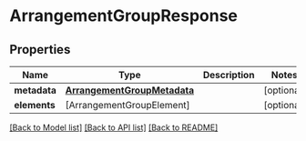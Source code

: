 # ArrangementGroupResponse

## Properties
Name | Type | Description | Notes
------------ | ------------- | ------------- | -------------
**metadata** | [**ArrangementGroupMetadata**](ArrangementGroupMetadata.md) |  | [optional] 
**elements** | [ArrangementGroupElement] |  | [optional] 

[[Back to Model list]](../README.md#documentation-for-models) [[Back to API list]](../README.md#documentation-for-api-endpoints) [[Back to README]](../README.md)

